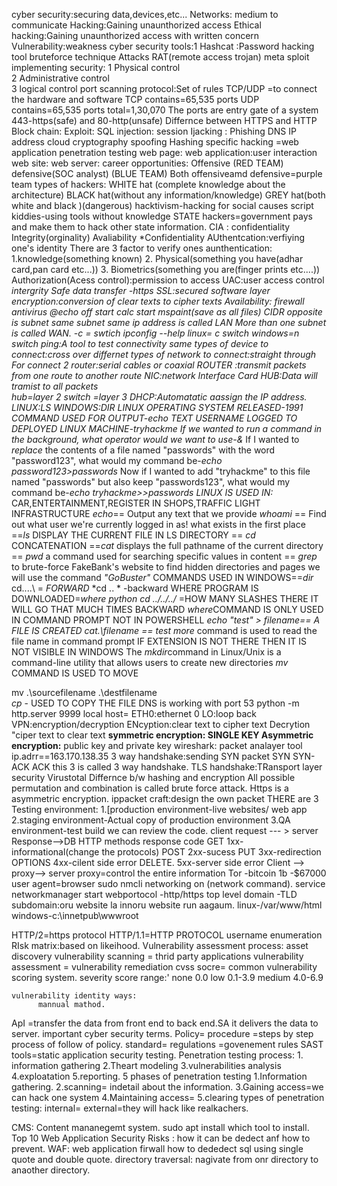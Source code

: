 
cyber security:securing data,devices,etc...
Networks: medium to communicate
Hacking:Gaining unaunthorized access
Ethical hacking:Gaining unaunthorized access with written concern
Vulnerability:weakness
cyber security tools:1
    Hashcat :Password hacking tool
    bruteforce technique
    Attacks
    RAT(remote access trojan)
    meta sploit
implementing security:
           1 Physical control   
           2 Administrative control   
           3 logical control
port scanning 
protocol:Set of rules
TCP/UDP =to connect the hardware and software
 TCP contains=65,535 ports
 UDP contains=65,535 ports
  total=1,30,070
  The ports are entry gate of a system
  443-https(safe) and 80-http(unsafe)
Differnce between HTTPS and HTTP
Block chain:
Exploit:
SQL injection:
session Ijacking :
Phishing
DNS 
IP address
cloud
cryptography
spoofing
Hashing
specific hacking =web application penetration testing
web page:
web application:user interaction
web site:
web server:
career opportunities:
    Offensive (RED TEAM)
    defensive(SOC  analyst) (BLUE TEAM)
    Both offensiveamd defensive=purple team
 types of hackers:
     WHITE hat (complete knowledge about the architecture)
     BLACK hat(without any information/knowledge)
     GREY hat(both  white and black )(dangerous)
     hacktivism-hacking for social causes
     script kiddies-using tools without knowledge
     STATE hackers=government pays and make them to hack other state information.
CIA :
     confidentiality
     Integrity(orginality)
     Avaliability
*Confidentiality
     AUthentcation:verfiying one's identity
     There are 3 factor to verify ones aunthentication:
      1.knowledge(something known)
      2. Physical(something you have(adhar card,pan card etc...))
      3. Biometrics(something you are(finger prints etc....))
Authorization(Acess control):permission to access
UAC:user access control
*intergrity
     Safe data transfer -https
     SSL:secured software layer
  encryption:conversion of  clear texts to cipher texts
*Availability:
   firewall
   antivirus
 @echo off 
 start calc
 start mspaint(save as all files)
 CIDR opposite is subnet
 same subnet same ip address is called LAN
 More than one subnet is called WAN.
 -c = swtich
 ipconfig --help
 linux= c switch
 windows=n switch
 ping:A tool to test connectivity
 same types of device to connect:cross over
 differnet types of network to connect:straight through
 For connect 2 router:serial cables or coaxial
 ROUTER :transmit packets from one route to another route 
 NIC:network Interface Card
 HUB:Data will tramist to all packets  
 hub=layer 2
 switch =layer 3
 DHCP:Automatatic aassign the IP address.
 LINUX:LS
 WINDOWS:DIR
 LINUX OPERATING SYSTEM RELEASED-*1991*
COMMAND USED FOR OUTPUT-*echo TEXT*
USERNAME LOGGED TO DEPLOYED LINUX MACHINE-*tryhackme*
If we wanted to run a command in the background, what operator would we want to use-*&*
If I wanted to *replace* the contents of a file named "passwords" with the word "password123", what would my command be-*echo password123>passwords*
Now if I wanted to add "tryhackme" to this file named "passwords" but also keep "passwords123", what would my command be-*echo tryhackme>>passwords*
*LINUX IS USED IN:*
         CAR,ENTERTAINMENT,REGISTER IN SHOPS,TRAFFIC LIGHT INFRASTRUCTURE
*echo*== Output any text that we provide
*whoami* ==	Find out what user we're currently logged in as!
what exists in the first place ==*ls*
DISPLAY THE CURRENT FILE IN LS DIRECTORY == *cd*
CONCATENATION ==*cat*
displays the full pathname of the current directory == *pwd*
a command used for searching specific values in content == *grep*
to brute-force FakeBank's website to find hidden directories and pages we will use the command *"GoBuster"*
COMMANDS USED IN WINDOWS==*dir*
cd..\..\ = *FORWARD*
*cd .. * -backward
WHERE PROGRAM IS DOWNLOADED=*where python*
*cd ../../../* =HOW MANY SLASHES THERE IT WILL GO THAT MUCH TIMES BACKWARD
*where*COMMAND IS ONLY USED IN COMMAND PROMPT NOT IN POWERSHELL
*echo "test" > filename== A FILE IS CREATED*
*cat.\filename == test*
*more* command is used to read the file name in command prompt
IF EXTENSION IS NOT THERE THEN IT IS NOT VISIBLE IN WINDOWS
The *mkdir*command in Linux/Unix is a command-line utility that allows users to create new directories
*mv* COMMAND IS USED TO MOVE

mv .\sourcefilename .\destfilename\
*cp* - USED TO COPY THE FILE
DNS is working with port 53
python -m http.server 9999
local host=
ETH0:ethernet 0
LO:loop back
VPN:encryption/decryption
ENcyption:clear text to cipher text
Decrytion "ciper text to clear text
**symmetric encryption:  SINGLE KEY
Asymmetric encryption:** public key and private key
wireshark: packet analayer tool
ip.adrr==163.170.138.35
 3 way handshake:sending SYN packet
 SYN
 SYN-ACK
 ACK  this 3 is called 3 way handshake.
 TLS handshake:TRansport layer security
 Virustotal
 Differnce b/w hashing and encryption
 All possible  permutation and combination is called brute force attack.
 Https is a asymmetric encryption.
 ippacket craft:design the own packet
 THERE are 3 Testing  environment:
   1.[production environment-live websites/ web app
   2.staging environment-Actual copy of production environment
   3.QA environment-test build we can review the code.
  client request --- > server Response-->DB 
   HTTP methods                response code
       GET                       1xx-informational(change the protocols)
       POST                      2xx-sucess
       PUT                       3xx-redirection
       OPTIONS                   4xx-cilent side error
       DELETE.                   5xx-server side error
Client --> proxy--> server
proxy=control the entire information
Tor -bitcoin 1b -$67000
user  agent=browser
sudo nmcli networking  on (network command).
service networkmanager start
webportocol -http/https
top level domain -TLD
subdomain:oru website la innoru website run aagaum.
linux-/var/www/html
windows-c:\innetpub\wwwroot

HTTP/2=https protocol
HTTP/1.1=HTTP PROTOCOL
username enumeration
RIsk matrix:based on likeihood.
Vulnerability assessment process:
     asset discovery
     vulnerability scanning = thrid party  applications
     vulnerability assessment = 
     vulnerability remediation
  cvss socre= common vulnerability scoring system.
  severity score range:'
     none 0.0
     low  0.1-3.9
     medium 4.0-6.9

    vulnerability identity ways:
          mannual mathod.
ApI =transfer the data from front end to back end.SA
    it delivers the data to server.
important cyber security terms.
 Policy=
 procedure =steps by step process of follow of policy.
 standard=
 regulations =govenement rules
 SAST  tools=static application security testing.
 Penetration testing process:
    1. information gathering
    2.Theart modeling
    3.vulnerabilities analysis
    4.exploatation
    5.reporting.
 5 phases of penetration testing 
  1.Information gathering.
  2.scanning= indetail about the information.
  3.Gaining access=we can hack one system
  4.Maintaining access=
  5.clearing 
  types of penetration testing: 
     internal= 
     external=they will hack like realkachers.
 
    
CMS: Content mananegemt system.
sudo apt install which tool to install.
Top 10 Web Application Security Risks :
   how it can be dedect anf how to prevent.
   WAF: web application  firwall
    how to dededect sql using single quote and double quote.
directory traversal: nagivate from onr directory to anaother directory.


      

 
 

